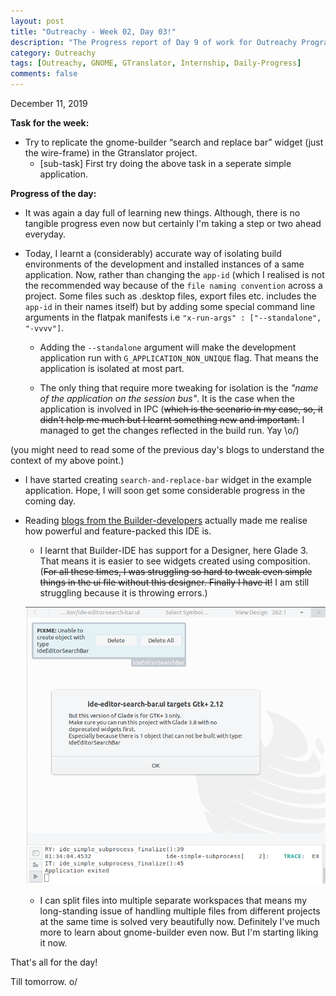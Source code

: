 ```yaml
---
layout: post
title: "Outreachy - Week 02, Day 03!"
description: "The Progress report of Day 9 of work for Outreachy Program."
category: Outreachy
tags: [Outreachy, GNOME, GTranslator, Internship, Daily-Progress]
comments: false
---
```


December 11, 2019

**Task for the week:**

- Try to replicate the gnome-builder “search and replace bar” widget (just the wire-frame) in the Gtranslator project.
  - [sub-task] First try doing the above task in a seperate simple application.

**Progress of the day:**

- It was again a day full of learning new things. Although, there is no tangible progress even now but certainly I'm taking a step or two ahead everyday.

- Today, I learnt a (considerably) accurate way of isolating build environments of the development and installed instances of a same application. Now, rather than changing the `app-id` (which I realised is not the recommended way because of the `file naming convention` across a project. Some files such as .desktop files, export files etc. includes the `app-id` in their names itself) but by adding some special command line arguments in the flatpak manifests i.e `"x-run-args" : ["--standalone", "-vvvv"]`. 
 
  - Adding the `--standalone` argument will make the development application run with `G_APPLICATION_NON_UNIQUE` flag. That means the application is isolated at most part. 

  - The only thing that require more tweaking for isolation is the *"name of the application on the session bus"*. It is the case when the application is involved in IPC (<strike>which is the scenario in my case, so, it didn't help me much but I learnt something new and important.</strike> I managed to get the changes reflected in the build run. Yay \o/)

(you might need to read some of the previous day's blogs to understand the context of my above point.)

- I have started creating `search-and-replace-bar` widget in the example application. Hope, I will soon get some considerable progress in the coming day.

- Reading [blogs from the Builder-developers](https://blogs.gnome.org/chergert/category/builder/) actually made me realise how powerful and feature-packed this IDE is.
 
  - I learnt that Builder-IDE has support for a Designer, here Glade 3. That means it is easier to see widgets created using composition. (<strike>For all these times, I was struggling so hard to tweak even simple things in the ui file without this designer. Finally I have it!</strike> I am still struggling because it is throwing errors.)

  ![glade-error](/assets/glade-error.png)

  - I can split files into multiple separate workspaces that means my long-standing issue of handling multiple files from different projects at the same time is solved very beautifully now. Definitely I've much more to learn about gnome-builder even now. But I'm starting liking it now.

That's all for the day!


Till tomorrow. o/

